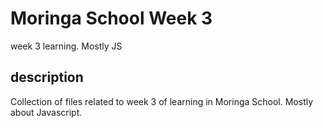 # Moringa School Week 3

week 3 learning. Mostly JS

## description

Collection of files related to week 3 of learning in Moringa School.
Mostly about Javascript.
